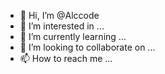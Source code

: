 - 👋 Hi, I’m @Alccode
- 👀 I’m interested in ...
- 🌱 I’m currently learning ...
- 💞️ I’m looking to collaborate on ...
- 📫 How to reach me ...

<!---
Alccode/Alccode is a ✨ special ✨ repository because its `README.md` (this file) appears on your GitHub profile.
You can click the Preview link to take a look at your changes.
--->

